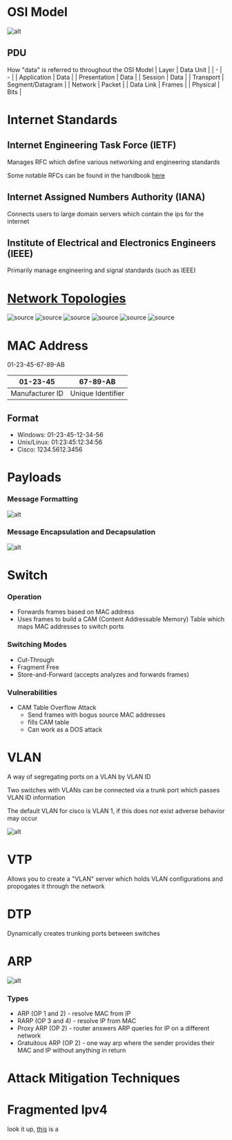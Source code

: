 # OSI Model
![alt](https://net.cybbh.io/public/networking/latest/01_data/_images/OSI.png)

## PDU
How "data" is referred to throughout the OSI Model
| Layer | Data Unit |
| - | - |
| Application | Data |
| Presentation | Data |
| Session | Data |
| Transport | Segment/Datagram |
| Network | Packet |
| Data Link | Frames |
| Physical | Bits |

# Internet Standards

## Internet Engineering Task Force (IETF)
Manages RFC which define various networking and engineering standards

Some notable RFCs can be found in the handbook [here](https://net.cybbh.io/public/networking/latest/01_data/fg.html#_1_1_2_internet_standards_organizations)

## Internet Assigned Numbers Authority (IANA)
Connects users to large domain servers which contain the ips for the internet

## Institute of Electrical and Electronics Engineers (IEEE)
Primarily manage engineering and signal standards (such as IEEE)

# [Network Topologies](https://net.cybbh.io/public/networking/latest/01_data/fg.html#_1_2_2_1_topologies)



![source](https://net.cybbh.io/public/networking/latest/01_data/_images/LAN_Bus_Top.png)
![source](https://net.cybbh.io/public/networking/latest/01_data/_images/LAN_Star_Top.png)
![source](https://net.cybbh.io/public/networking/latest/01_data/_images/LAN_RING_TOP.png)
![source](https://net.cybbh.io/public/networking/latest/01_data/_images/LAN_MESH_TOP.png)
![source](https://net.cybbh.io/public/networking/latest/01_data/_images/LAN_WIRELESS_TOP.png)
![source](https://net.cybbh.io/public/networking/latest/01_data/_images/LAN_HIERARCHICAL_TOP.png)

# MAC Address
01-23-45-67-89-AB

| **01-23-45** | **67-89-AB** |
| - | - |
| Manufacturer ID | Unique Identifier |

## Format
- Windows: 01-23-45-12-34-56
- Unix/Linux: 01:23:45:12:34:56
- Cisco: 1234.5612.3456


# Payloads
### Message Formatting
![alt](https://net.cybbh.io/public/networking/latest/01_data/_images/Message_Format.png)

### Message Encapsulation and Decapsulation
![alt](https://net.cybbh.io/public/networking/latest/01_data/_images/PDU_SDU.png)

# Switch
### Operation
- Forwards frames based on MAC address
- Uses frames to build a CAM (Content Addressable Memory) Table which maps MAC addresses to switch ports

### Switching Modes
- Cut-Through
- Fragment Free
- Store-and-Forward (accepts analyzes and forwards frames)

### Vulnerabilities
- CAM Table Overflow Attack
  - Send frames with bogus source MAC addresses
  - fills CAM table
  - Can work as a DOS attack 

# VLAN
A way of segregating ports on a VLAN by VLAN ID

Two switches with VLANs can be connected via a trunk port which passes VLAN ID information

The default VLAN for cisco is VLAN 1, if this does not exist adverse behavior may occur

![alt](https://net.cybbh.io/public/networking/latest/01_data/_images/802.1QFrame.png)

# VTP

Allows you to create a "VLAN" server which holds VLAN configurations and propogates it through the network

# DTP 

Dynamically creates trunking ports between switches

# ARP

![alt](https://net.cybbh.io/public/networking/latest/01_data/_images/ARP_Header.png)

### Types
- ARP (OP 1 and 2) - resolve MAC from IP
- RARP (OP 3 and 4) - resolve IP from MAC
- Proxy ARP (OP 2) - router answers ARP queries for IP on a different network
- Gratuitous ARP (OP 2) - one way arp where the sender provides their MAC and IP without anything in return

# Attack Mitigation Techniques

# Fragmented Ipv4
look it up, [this](https://www.cloudshark.org/captures/004070781efd) is a 
